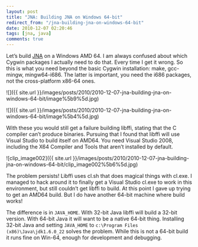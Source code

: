 ```yaml
---
layout: post
title: "JNA: Building JNA on Windows 64-bit"
redirect_from: "/jna-building-jna-on-windows-64-bit"
date: 2010-12-07 02:20:46
tags: [jna, java]
comments: true
---
```

Let’s build [JNA](https://github.com/twall/jna/) on a Windows AMD 64. I am always confused about which Cygwin packages I actually need to do that. Every time I get it wrong. So this is what you need beyond the basic Cygwin installation: make, gcc-mingw, mingw64-i686. The latter is important, you need the i686 packages, not the cross-platform x86-64 ones.

![]({{ site.url }}/images/posts/2010/2010-12-07-jna-building-jna-on-windows-64-bit/image%5b9%5d.jpg)

![]({{ site.url }}/images/posts/2010/2010-12-07-jna-building-jna-on-windows-64-bit/image%5b4%5d.jpg)

With these you would still get a failure building libffi, stating that the C compiler can’t produce binaries. Pursuing that I found that libffi will use Visual Studio to build itself on AMD64. You need Visual Studio 2008, including the X64 Compiler and Tools that aren’t installed by default.

![clip_image002]({{ site.url }}/images/posts/2010/2010-12-07-jna-building-jna-on-windows-64-bit/clip_image002%5b6%5d.jpg)

The problem persists! Libffi uses cl.sh that does magical things with cl.exe. I managed to hack around it to finally get a Visual Studio cl.exe to work in this environment, but still couldn’t get libffi to build. At this point I gave up trying to get an AMD64 build. But I do have another 64-bit machine where build works!

The difference is in `JAVA_HOME`. With 32-bit Java libffi will build a 32-bit version. With 64-bit Java it will want to be a native 64-bit thing. Installing 32-bit Java and setting `JAVA_HOME` to `c:\Program Files (x86)\Java\jdk1.6.0_22` solves the problem. While this is not a 64-bit build it runs fine on Win-64, enough for development and debugging.
